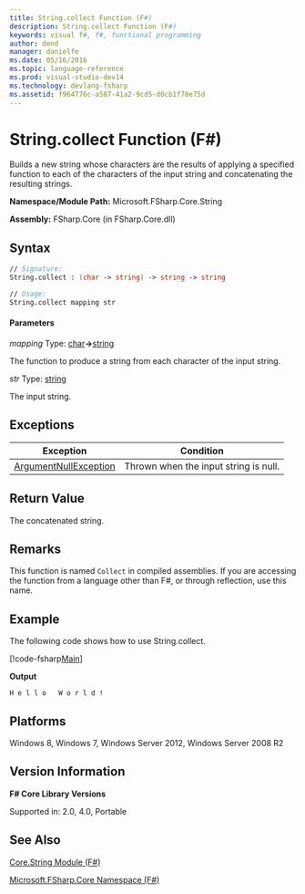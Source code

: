 ```yaml
---
title: String.collect Function (F#)
description: String.collect Function (F#)
keywords: visual f#, f#, functional programming
author: dend
manager: danielfe
ms.date: 05/16/2016
ms.topic: language-reference
ms.prod: visual-studio-dev14
ms.technology: devlang-fsharp
ms.assetid: f964776c-a587-41a2-9cd5-d0cb1f70e75d 
---
```


# String.collect Function (F#)

Builds a new string whose characters are the results of applying a specified function to each of the characters of the input string and concatenating the resulting strings.

**Namespace/Module Path:** Microsoft.FSharp.Core.String

**Assembly:** FSharp.Core (in FSharp.Core.dll)


## Syntax

```fsharp
// Signature:
String.collect : (char -> string) -> string -> string

// Usage:
String.collect mapping str
```

#### Parameters
*mapping*
Type: [char](https://msdn.microsoft.com/library/3627f475-985b-4b4e-94d2-14f217c04958)**-&gt;**[string](https://msdn.microsoft.com/library/12b97856-ec80-4f70-a018-afb0753f755a)


The function to produce a string from each character of the input string.


*str*
Type: [string](https://msdn.microsoft.com/library/12b97856-ec80-4f70-a018-afb0753f755a)


The input string.

## Exceptions
|Exception|Condition|
|----|----|
|[ArgumentNullException](https://msdn.microsoft.com/library/system.argumentnullexception.aspx)|Thrown when the input string is null.|

## Return Value

The concatenated string.

## Remarks
This function is named `Collect` in compiled assemblies. If you are accessing the function from a language other than F#, or through reflection, use this name.

## Example
The following code shows how to use String.collect.

[!code-fsharp[Main](~/samples/snippets/fsharp/strings/snippet1.fs)]

**Output**

```
H e l l o   W o r l d !
```

## Platforms
Windows 8, Windows 7, Windows Server 2012, Windows Server 2008 R2


## Version Information
**F# Core Library Versions**

Supported in: 2.0, 4.0, Portable

## See Also
[Core.String Module &#40;F&#35;&#41;](Core.String-Module-%5BFSharp%5D.md)

[Microsoft.FSharp.Core Namespace &#40;F&#35;&#41;](Microsoft.FSharp.Core-Namespace-%5BFSharp%5D.md)